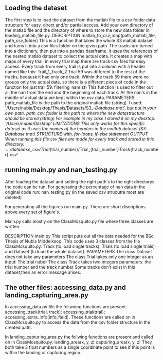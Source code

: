 ## Loading the dataset 
The first step is to load the dataset from the matlab file to a csv folder data structure for easy, direct and/or partial access.
Add your own directory of the matlab file and the directory of where to store the new data folder in loading_matlab_file.py.
    DESCRIPTION
        matlab_to_csv_map(path_matlab_file, path_csv_folder)
            This is a function that takes the whole S3 matlab dataset and turns it into a csv files folder on the given path.
            The tracks are turned into a dictionary, then put into a pandas dataframe.
            It uses the references of the nested matlab dataset to collect the actual data.
            It creates a map with maps of every trial, in every trial map there are track csv files for easy access.
            Every track from every trail is put into a column with a header named like this: Trail_1_Track_2
            Trial 59 was different to the rest of the tracks, because it had only one track.
            Within the track 59 there were no groups only the actual data, so there is a different piece of code in the
            function for just trail 59.
        filtering_nan(lst)
            This function is used to filter out all the nan from the end and the beginning of each track.
            All the nan's in the middle of actual data are kept within the csv data.
    PARAMETERS
        path_matlab_file is the path to the original matlab file (string).
            I used: '/Users/nubia/Desktop/Thesis/Datasets/S3_-_Database.mat', but put in your own path.
        path_csv_folder is the path to where the new datastructure should be stored (string)
            For example in my case I stored it on my desktop: '/Users/nubia/Desktop'
    LIMITATIONS
        This only works for this specific dataset as it uses the names of the headers in the matlab dataset (S3_-_Database.mat)
    STRUCTURE
        with, for-loops, if-else statement
    OUTPUT
        When running this file csv files are made for every track and stored in this directory:
        '.../database_csv/Trial_{trial_number}/Trial_{trial_number}_Track_{track_number}.csv'

## running main.py and nan_testing.py 
After loading the dataset and setting the right path's to the right directorys the code can be run. 
For generating the percentage of nan data in the original code run: nan_testing.py (in the saved csv strucutre most are deleted)

For generating all the figures run main.py. There are short discriptions above every set of figure's. 

Main.py calls mostly on the ClassMosquito.py file where three classes are written. 

DESCRIPTION main.py 
    This script puts out all the data needed for the BSc Thesis of Nubia Middelkoop.
    This code uses 3 classes from the file ClassMosquito.py:
        Track (to load single tracks), Trials (to load single trials) and Dataset (to load the whole dataset).
    PARAMETERS
        The class Dataset does not take any parameters
        The class Trial takes only one integer as an input: The trial nuber
        The class Track takes two integers parameters: the trial number and the track number
            Some tracks don't exist in this dataset,then an error message arises.

## The other files: accessing_data.py and landing_capturing_area.py 
In accessing_data.py file the follwoing functions are present: 
    accessing_track(trial, track); 
    accessing_trial(trial); 
    accessing_extra_info(info_field). 
These functions are called on in ClassMosquito.py to access the data from the csv folder structure in the created path. 

In landing_capturing_area.py the follwing functions are present and called on in ClassMosquito.py: 
    landing_area(x, y, z)
    capturing_area(x, y, z)
They both take 3 float numbers as a single coordinate point to see if this point is within the landing or capturing region. 
